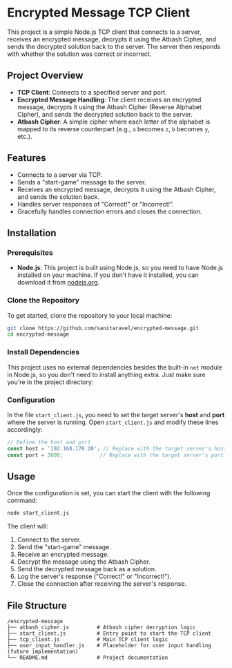 # Encrypted Message TCP Client

This project is a simple Node.js TCP client that connects to a server, receives an encrypted message, decrypts it using the Atbash Cipher, and sends the decrypted solution back to the server. The server then responds with whether the solution was correct or incorrect.

## Project Overview

- **TCP Client**: Connects to a specified server and port.
- **Encrypted Message Handling**: The client receives an encrypted message, decrypts it using the Atbash Cipher (Reverse Alphabet Cipher), and sends the decrypted solution back to the server.
- **Atbash Cipher**: A simple cipher where each letter of the alphabet is mapped to its reverse counterpart (e.g., `a` becomes `z`, `b` becomes `y`, etc.).

## Features

- Connects to a server via TCP.
- Sends a "start-game" message to the server.
- Receives an encrypted message, decrypts it using the Atbash Cipher, and sends the solution back.
- Handles server responses of "Correct!" or "Incorrect!".
- Gracefully handles connection errors and closes the connection.

## Installation

### Prerequisites

- **Node.js**: This project is built using Node.js, so you need to have Node.js installed on your machine. If you don't have it installed, you can download it from [nodejs.org](https://nodejs.org/).

### Clone the Repository

To get started, clone the repository to your local machine:

```bash
git clone https://github.com/sanitaravel/encrypted-message.git
cd encrypted-message
```

### Install Dependencies

This project uses no external dependencies besides the built-in `net` module in Node.js, so you don't need to install anything extra. Just make sure you're in the project directory:


### Configuration

In the file `start_client.js`, you need to set the target server's **host** and **port** where the server is running. Open `start_client.js` and modify these lines accordingly:

```javascript
// Define the host and port
const host = '192.168.178.20'; // Replace with the target server's host
const port = 3000;            // Replace with the target server's port
```

## Usage

Once the configuration is set, you can start the client with the following command:

```bash
node start_client.js
```

The client will:

1. Connect to the server.
2. Send the "start-game" message.
3. Receive an encrypted message.
4. Decrypt the message using the Atbash Cipher.
5. Send the decrypted message back as a solution.
6. Log the server's response ("Correct!" or "Incorrect!").
7. Close the connection after receiving the server's response.

## File Structure

```
/encrypted-message
├── atbash_cipher.js         # Atbash cipher decryption logic
├── start_client.js          # Entry point to start the TCP client
├── tcp_client.js            # Main TCP client logic
├── user_input_handler.js    # Placeholder for user input handling (future implementation)
└── README.md                # Project documentation
```